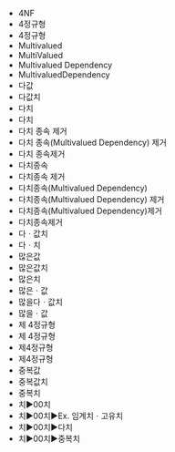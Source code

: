 ﻿- 4NF
- 4정규형
- 4정규형
- Multivalued
- MultiValued
- Multivalued Dependency
- MultivaluedDependency
- 다값
- 다값치
- 다치
- 다치
- 다치 종속 제거
- 다치 종속(Multivalued Dependency) 제거
- 다치 종속제거
- 다치종속
- 다치종속 제거
- 다치종속(Multivalued Dependency)
- 다치종속(Multivalued Dependency) 제거
- 다치종속(Multivalued Dependency)제거
- 다치종속제거
- 다ㆍ값치
- 다ㆍ치
- 많은값
- 많은값치
- 많은치
- 많은ㆍ값
- 많을다ㆍ값치
- 많을ㆍ값
- 제 4정규형
- 제 4정규형
- 제4정규형
- 제4정규형
- 중복값
- 중복값치
- 중복치
- 치▶️00치
- 치▶️00치▶️Ex. 임계치ㆍ고유치
- 치▶️00치▶️다치
- 치▶️00치▶️중복치
